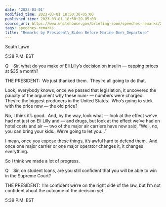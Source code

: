 ```yaml
---
date: '2023-03-01'
modified_time: 2023-03-01 18:50:30-05:00
published_time: 2023-03-01 18:50:29-05:00
source_url: https://www.whitehouse.gov/briefing-room/speeches-remarks/2023/03/01/remarks-by-president-biden-before-marine-one-departure-31/
tags: speeches-remarks
title: "Remarks by President\_Biden Before Marine One\_Departure"
---
```

 
South Lawn

5:38 P.M. EST

Q    Sir, what do you make of Eli Lilly’s decision on insulin — capping
prices at $35 a month?

THE PRESIDENT:  We just thanked them.  They’re all going to do that.  

Look, everybody knows, once we passed that legislation, it uncovered the
paucity of the argument why these num- — numbers were charged.  They’re
the biggest producers in the United States.  Who’s going to stick with
the price now — the old price? 

No, I think it’s good.  And, by the way, look what — look at the effect
we’ve had not just on Eli Lilly and — and drugs, but look at the effect
we’ve had on hotel costs and air — two of the major air carriers have
now said, “Well, no, you can bring your kids.  We’re going to let you…” 

I mean, once you expose these things, it’s awful hard to defend them. 
And once one major carrier or one major operator changes it, it changes
everything.

So I think we made a lot of progress.

Q    Sir, on student loans, are you still confident that you will be
able to win in the Supreme Court? 

THE PRESIDENT:  I’m confident we’re on the right side of the law, but
I’m not confident about the outcome of the decision yet.

5:39 P.M. EST

